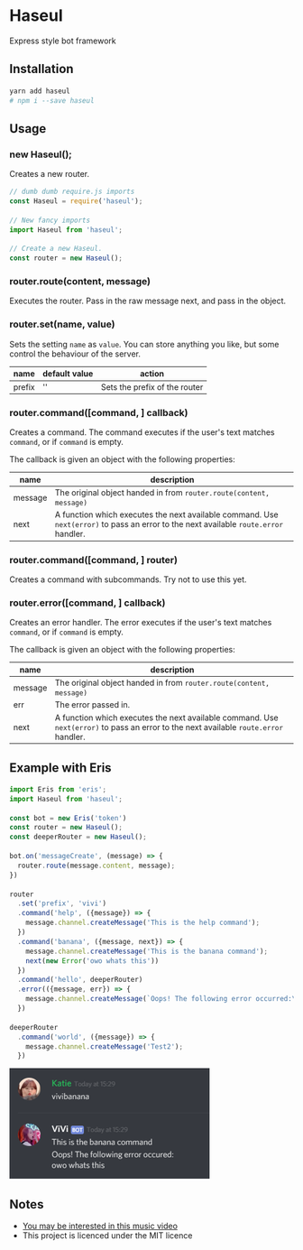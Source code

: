 # Haseul
Express style bot framework

## Installation
```bash
yarn add haseul
# npm i --save haseul
```

## Usage

### new Haseul();
Creates a new router.

```js
// dumb dumb require.js imports
const Haseul = require('haseul');

// New fancy imports
import Haseul from 'haseul';

// Create a new Haseul.
const router = new Haseul();
```

### router.route(content, message)
Executes the router.
Pass in the raw message next, and pass in the object.

### router.set(name, value)
Sets the setting `name` as `value`.
You can store anything you like, but some control the behaviour of the server.

name   | default value | action
------ | ------------- | -------------
prefix | ''            | Sets the prefix of the router

### router.command([command, ] callback)
Creates a command.
The command executes if the user's text matches `command`, or if `command` is empty.

The callback is given an object with the following properties:

name    | description
------- | -----------
message | The original object handed in from `router.route(content, message)`
next    | A function which executes the next available command. Use `next(error)` to pass an error to the next available `route.error` handler.

### router.command([command, ] router)
Creates a command with subcommands.
Try not to use this yet.

### router.error([command, ] callback)
Creates an error handler.
The error executes if the user's text matches `command`, or if `command` is empty.

The callback is given an object with the following properties:

name    | description
------- | -----------
message | The original object handed in from `router.route(content, message)`
err     | The error passed in.
next    | A function which executes the next available command. Use `next(error)` to pass an error to the next available `route.error` handler.

## Example with Eris
```js
import Eris from 'eris';
import Haseul from 'haseul';

const bot = new Eris('token')
const router = new Haseul();
const deeperRouter = new Haseul();

bot.on('messageCreate', (message) => {
  router.route(message.content, message);
})

router
  .set('prefix', 'vivi')
  .command('help', ({message}) => {
    message.channel.createMessage('This is the help command');
  })
  .command('banana', ({message, next}) => {
    message.channel.createMessage('This is the banana command');
    next(new Error('owo whats this'))
  })
  .command('hello', deeperRouter)
  .error(({message, err}) => {
    message.channel.createMessage(`Oops! The following error occurred:\n${err.message}`)
  })

deeperRouter
  .command('world', ({message}) => {
    message.channel.createMessage('Test2');
  })
```

![vivibanana](.github/vivibanana.png)

## Notes
- [You may be interested in this music video](https://www.youtube.com/watch?v=6a4BWpBJppI)
- This project is licenced under the MIT licence

